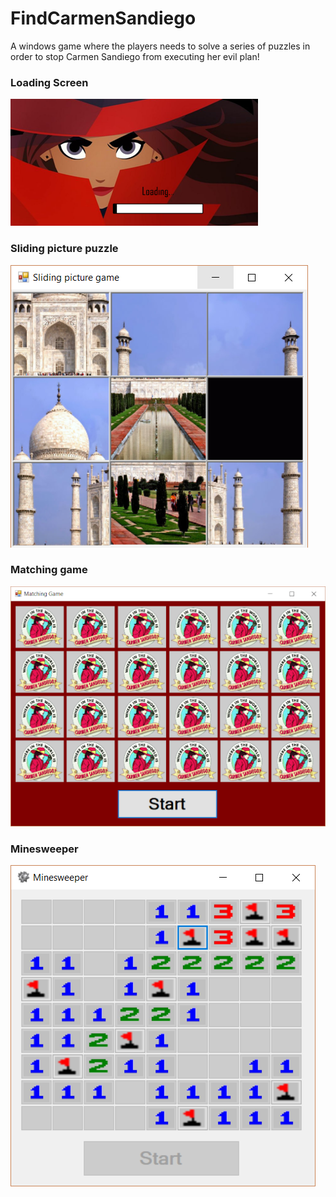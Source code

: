 # FindCarmenSandiego
A windows game where the players needs to solve a series of puzzles in order to stop Carmen Sandiego from executing her evil plan!

### Loading Screen
![Loading Screen](https://github.com/aparnnaH/FindCarmenSandiego/blob/master/carmen1.png)

### Sliding picture puzzle
![Sliding Picture Puzzle](https://github.com/aparnnaH/FindCarmenSandiego/blob/master/carmen2.png)


### Matching game
![Matching game](https://github.com/aparnnaH/FindCarmenSandiego/blob/master/carmen3.png)

### Minesweeper
![Minesweeper](https://github.com/aparnnaH/FindCarmenSandiego/blob/master/minesweeper.png)